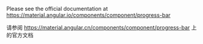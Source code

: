 Please see the official documentation at <https://material.angular.io/components/component/progress-bar>

请参阅 <https://material.angular.cn/components/component/progress-bar> 上的官方文档
